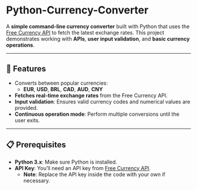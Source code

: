 # Python-Currency-Converter

A **simple command-line currency converter** built with Python that uses the [Free Currency API](https://freecurrencyapi.com/) to fetch the latest exchange rates. This project demonstrates working with **APIs**, **user input validation**, and **basic currency operations**.

* * *

## 🚀 Features

-   Converts between popular currencies:
    -   **EUR**, **USD**, **BRL**, **CAD**, **AUD**, **CNY**
-   **Fetches real-time exchange rates** from the Free Currency API.
-   **Input validation**: Ensures valid currency codes and numerical values are provided.
-   **Continuous operation mode**: Perform multiple conversions until the user exits.
* * *

## 📋 Prerequisites

-   **Python 3.x**: Make sure Python is installed.
-   **API Key**: You’ll need an API key from [Free Currency API](https://freecurrencyapi.com/).
    -   **Note**: Replace the API key inside the code with your own if necessary.
